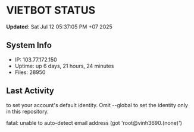 # VIETBOT STATUS
**Updated**: Sat Jul 12 05:37:05 PM +07 2025

## System Info
- IP: 103.77.172.150
- Uptime: up 6 days, 21 hours, 24 minutes
- Files: 28950

## Last Activity

to set your account's default identity.
Omit --global to set the identity only in this repository.

fatal: unable to auto-detect email address (got 'root@vinh3690.(none)')
